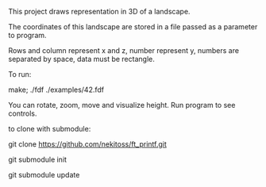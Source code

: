 This project draws representation in 3D of a landscape.

The coordinates of this landscape are stored in a file passed as a parameter to program.

Rows and column represent x and z, number represent y, numbers are separated by space, data must be rectangle.

To run:

make; ./fdf ./examples/42.fdf

You can rotate, zoom, move and visualize height. Run program to see controls.

to clone with submodule:

git clone https://github.com/nekitoss/ft_printf.git

git submodule init

git submodule update
